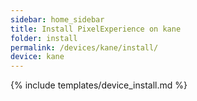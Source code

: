 ```yaml
---
sidebar: home_sidebar
title: Install PixelExperience on kane
folder: install
permalink: /devices/kane/install/
device: kane
---
```

{% include templates/device_install.md %}
